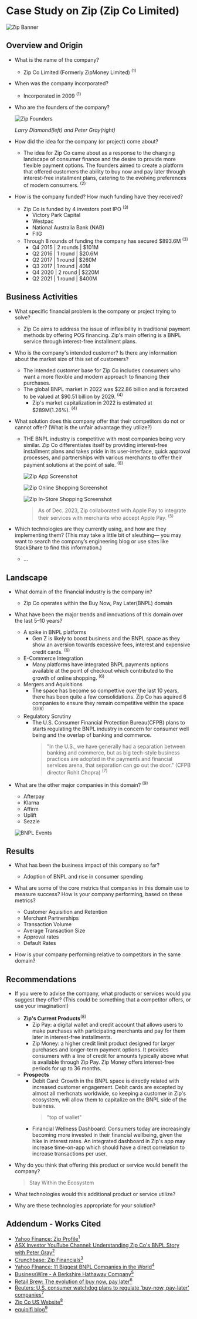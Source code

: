 # Case Study on Zip (Zip Co Limited) 
![Zip Banner](https://i.imgur.com/t7HUsW5.png)
## Overview and Origin

* What is the name of the company?
	- Zip Co Limited (Formerly ZipMoney Limited) <sup>(1)</sup>

* When was the company incorporated?
	- Incorporated in 2009 <sup>(1)</sup>

* Who are the founders of the company?
	
    ![Zip Founders](https://i.imgur.com/1TkQIE5.jpg)
    
    *Larry Diamond(left) and Peter Gray(right)*


* How did the idea for the company (or project) come about?
	- The idea for Zip Co came about as a response to the changing landscape of consumer finance and the desire to provide more flexible payment options. The founders aimed to create a platform that offered customers the ability to buy now and pay later through interest-free installment plans, catering to the evolving preferences of modern consumers. <sup>(2)</sup>

* How is the company funded? How much funding have they received?
	- Zip Co is funded by 4 investors post IPO <sup>(3)</sup>
        - Victory Park Capital
        - Westpac
        - National Australia Bank (NAB)
        - FIIG
    - Through 8 rounds of funding the company has secured $893.6M <sup>(3)</sup>
        - Q4 2015 | 2 rounds | $101M
        - Q2 2016 | 1 round | $20.6M
        - Q2 2017 | 1 round | $260M  
        - Q3 2017 | 1 round | 40M 
        - Q4 2020 | 2 round | $220M 
        - Q2 2021 | 1 round | $400M

## Business Activities

* What specific financial problem is the company or project trying to solve?
	- Zip Co aims to address the issue of inflexibility in traditional payment methods by offering POS financing. Zip's main offering is a BNPL service through interest-free installment plans. 

* Who is the company's intended customer?  Is there any information about the market size of this set of customers?
	- The intended customer base for Zip Co includes consumers who want a more flexible and modern approach to financing their purchases.  
    - The global BNPL market in 2022 was $22.86 billion and is forcasted to be valued at $90.51 billion by 2029. <sup>(4)</sup>
        - Zip's market capitalization in 2022 is estimated at $289M(1.26%). <sup>(4)</sup> 

* What solution does this company offer that their competitors do not or cannot offer? (What is the unfair advantage they utilize?)
	- THE BNPL industry is competitive with most companies being very similar. Zip Co differentiates itself by providing interest-free installment plans and takes pride in its user-interface, quick approval processes, and partnerships with various merchants to offer their payment solutions at the point of sale. <sup>(8)</sup>
        
        ![Zip App Screenshot](https://i.imgur.com/tiZfHoO.png)

		![Zip Online Shopping Screenshot](https://i.imgur.com/W2jmO7C.png)

		![Zip In-Store Shopping Screenshot](https://i.imgur.com/hx1JI6D.png)

         > As of Dec. 2023, Zip collaborated with Apple Pay to integrate their services with merchants who accept Apple Pay. <sup>(5)</sup>

* Which technologies are they currently using, and how are they implementing them? (This may take a little bit of sleuthing–– you may want to search the company’s engineering blog or use sites like StackShare to find this information.)
	- ...


## Landscape

* What domain of the financial industry is the company in?
	- Zip Co operates within the Buy Now, Pay Later(BNPL) domain

* What have been the major trends and innovations of this domain over the last 5–10 years?
	- A spike in BNPL platforms 
		- Gen Z is likely to boost business and the BNPL space as they show an aversion towards excessive fees, interest and expensive credit cards. <sup>(6)</sup>
	- E-Commerce Integration
		- Many platforms have integrated BNPL payments options available at the point of checkout which contributed to the growth of online shopping. <sup>(6)</sup> 
	- Mergers and Aquisitions 
		- The space has become so compettive over the last 10 years, there has been quite a few consolidations. Zip Co has aquired 6 companies to ensure they remain competitive within the space <sup>(3)</sup><sup>(6)</sup>
	- Regulatory Scrutiny 
		- The U.S. Consumer Financial Protection Bureau(CFPB) plans to starts regulating the BNPL industry in concern for consumer well being and the overlap of banking and commerce.
			> "In the U.S., we have generally had a separation between banking and commerce, but as big tech-style business practices are adopted in the payments and financial services arena, that separation can go out the door." (CFPB director Rohit Chopra) <sup>(7)</sup>

* What are the other major companies in this domain? <sup>(9)</sup>
	- Afterpay
	- Klarna
	- Affirm
	- Uplift 
	- Sezzle

	![BNPL Events](https://i.imgur.com/464k1oI.png)


## Results

* What has been the business impact of this company so far?
	- Adoption of BNPL and rise in consumer spending 

* What are some of the core metrics that companies in this domain use to measure success? How is your company performing, based on these metrics?
	- Customer Aquisition and Retention 
	- Merchant Partnerships
	- Transaction Volume 
	- Average Transaction Size 
	- Approval rates
	- Default Rates 


* How is your company performing relative to competitors in the same domain?


## Recommendations

* If you were to advise the company, what products or services would you suggest they offer? (This could be something that a competitor offers, or use your imagination!)
	- **Zip's Current Products**<sup>(8)</sup>
		- Zip Pay: a digital wallet and credit account that allows users to make purchases with participating merchants and pay for them later in interest-free installments.
		- Zip Money: a higher credit limit product designed for larger purchases and longer-term payment options. It provides consumers with a line of credit for amounts typically above what is available through Zip Pay. Zip Money offers interest-free periods for up to 36 months.
	- **Prospects**
		- Debit Card: Growth in the BNPL space is directly related with increased customer engagement. Debit cards are excepted by almost all merhcnats worldwide, so keeping a customer in Zip's ecosystem, will allow them to capitalize on the BNPL side of the business. 
			> "top of wallet" 
		- Financial Wellness Dashboard: Consumers today are increasingly becoming more invested in their financial wellbeing, given the hike in interest rates. An integrated dashboard in Zip's app may increase time-on-app which should have a direct correlation to increase transactions per user.  

* Why do you think that offering this product or service would benefit the company?
	> Stay Within the Ecosystem

* What technologies would this additional product or service utilize?

* Why are these technologies appropriate for your solution?


## Addendum - Works Cited 

- [Yahoo Finance: Zip Profile<sup>1</sup>](https://finance.yahoo.com/quote/ZIZTF/profile?p=ZIZTF)
- [ASX Investor YouTube Channel: Understanding Zip Co's BNPL Story with Peter Gray<sup>2</sup>](https://youtu.be/aVYBFjuVMOE?si=hT7V7vGTHKY1USVy)
- [Crunchbase: Zip Financials<sup>3</sup>](https://www.crunchbase.com/organization/zipmoney-payments/company_financials)
- [Yahoo FInance: 11 Biggest BNPL Companies in the World<sup>4</sup>](https://finance.yahoo.com/news/11-biggest-bnpl-companies-world-190028174.html)
- [BusinessWire - A Berkshire Hathaway Company<sup>5</sup>](https://www.businesswire.com/news/home/20231213099245/en/Zip-and-Google-Pay-Team-Up-Providing-Customers-and-Merchants-with-Flexible-Payment-Options-at-Checkout)
- [Retail Brew: The evolution of buy now, pay later<sup>6</sup>](https://www.retailbrew.com/stories/2021/12/27/the-evolution-of-buy-now-pay-later)
- [Reuters: U.S. consumer watchdog plans to regulate 'buy-now, pay-later' companies<sup>7</sup>](https://www.reuters.com/business/finance/us-consumer-watchdog-plans-regulate-buy-now-pay-later-companies-2022-09-15/)
- [Zip Co US Website<sup>8</sup>](https://zip.co/us)
- [equipifi blog<sup>9</sup>](https://www.equipifi.com/blog/the-end-of-fomo-for-buy-now-pay-later)